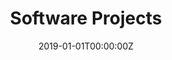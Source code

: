 ---
title: "Software Projects"  # Add a page title.
summary: "geogecolab software projects"  # Add a page description.
date: "2019-01-01T00:00:00Z"  # Add today's date.
type: "widget_page"  # Page type is a Widget Page
---